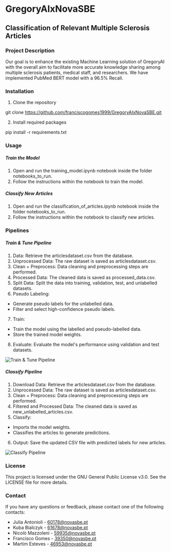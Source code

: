 # GregoryAIxNovaSBE

## Classification of Relevant Multiple Sclerosis Articles

### Project Description
Our goal is to enhance the existing Machine Learning solution of GregoryAI with the overall aim to facilitate more accurate knowledge sharing among multiple sclerosis patients, medical staff, and researchers. We have implemented PubMed BERT model with a 96.5% Recall.
 
### Installation
1. Clone the repository

git clone https://github.com/franciscogomes1999/GregoryAIxNovaSBE.git

2. Install required packages

pip install -r requirements.txt

### Usage
##### Train the Model
1. Open and run the training_model.ipynb notebook inside the folder notebooks_to_run.
2. Follow the instructions within the notebook to train the model.

##### Classify New Articles
1. Open and run the classification_of_articles.ipynb notebook inside the folder notebooks_to_run.
2. Follow the instructions within the notebook to classify new articles.


### Pipelines
##### Train & Tune Pipeline
1. Data: Retrieve the articlesdataset.csv from the database.
2. Unprocessed Data: The raw dataset is saved as articlesdataset.csv.
3. Clean + Preprocess: Data cleaning and preprocessing steps are performed.
4. Processed Data: The cleaned data is saved as processed_data.csv.
5. Split Data: Split the data into training, validation, test, and unlabelled datasets.
6. Pseudo Labeling:
- Generate pseudo labels for the unlabelled data.
- Filter and select high-confidence pseudo labels.
7. Train:
- Train the model using the labelled and pseudo-labelled data.
- Store the trained model weights.
8. Evaluate: Evaluate the model's performance using validation and test datasets.

![Train & Tune Pipeline](images/train_tune_pipeline_diagram.jpg)



##### Classify Pipeline
1. Download Data: Retrieve the articlesdataset.csv from the database.
2. Unprocessed Data: The raw dataset is saved as articlesdataset.csv.
3. Clean + Preprocess: Data cleaning and preprocessing steps are performed.
4. Filtered and Processed Data: The cleaned data is saved as new_unlabelled_articles.csv.
5. Classify:
- Imports the model weights.
- Classifies the articles to generate predictions.
6. Output: Save the updated CSV file with predicted labels for new articles.

![Classify Pipeline](images/classify_pipeline_diagram.jpg) 


### License
This project is licensed under the GNU General Public License v3.0. See the LICENSE file for more details.

### Contact
If you have any questions or feedback, please contact one of the following contacts:
- Julia Antonioli - 60178@novasbe.pt
- Kuba Bialczyk - 61678@novasbe.pt
- Nicolò Mazzoleni - 59935@novasbe.pt
- Francisco Gomes - 39350@novasbe.pt
- Martim Esteves - 46953@novasbe.pt
